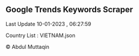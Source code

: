 

## Google Trends Keywords Scraper 
 
Last Update 10-01-2023 , 06:27:59

Country List :
VIETNAM.json



© Abdul Muttaqin 
